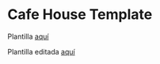 # Cafe House Template


Plantilla [aquí](https://templatemo.com/tm-466-cafe-house)

Plantilla editada [aquí](https://appcomercialgroup.github.io/plantilla_web_cafeteria/menu.html)